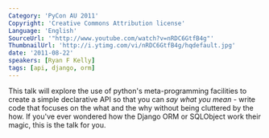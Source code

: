 ```yaml
---
Category: 'PyCon AU 2011'
Copyright: 'Creative Commons Attribution license'
Language: 'English'
SourceUrl: '"http://www.youtube.com/watch?v=nRDC6GtfB4g"'
ThumbnailUrl: 'http://i.ytimg.com/vi/nRDC6GtfB4g/hqdefault.jpg'
date: '2011-08-22'
speakers: [Ryan F Kelly]
tags: [api, django, orm]
---
```

This talk will explore the use of python's meta-programming facilities to
create a simple declarative API so that you can *say what you mean* - write
code that focuses on the what and the why without being cluttered by the how.
If you've ever wondered how the Django ORM or SQLObject work their magic, this
is the talk for you.

